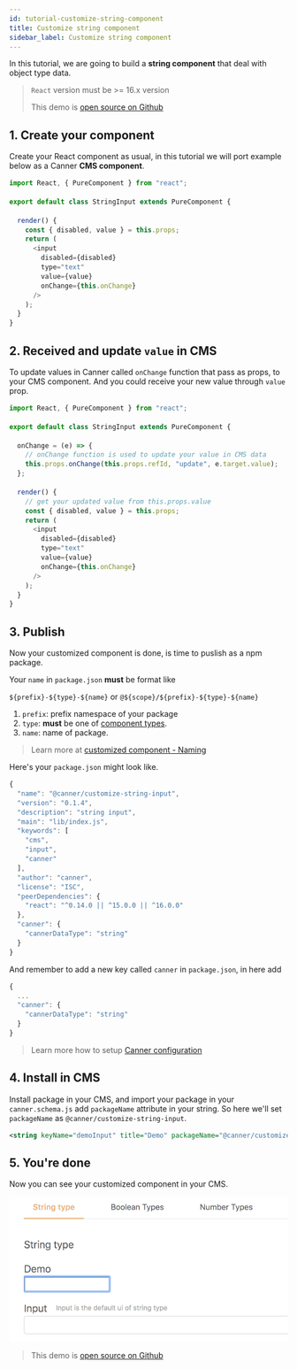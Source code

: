 ```yaml
---
id: tutorial-customize-string-component
title: Customize string component
sidebar_label: Customize string component
---
```


In this tutorial, we are going to build a **string component** that deal with object type data.

> `React` version must be >= 16.x version
>
> This demo is [open source on Github](https://github.com/Canner/canner/tree/master/examples/custom-string-input-pkg)

## 1. Create your component

Create your React component as usual, in this tutorial we will port example below as a Canner **CMS component**.

```js
import React, { PureComponent } from "react";

export default class StringInput extends PureComponent {

  render() {
    const { disabled, value } = this.props;
    return (
      <input
        disabled={disabled}
        type="text"
        value={value}
        onChange={this.onChange}
      />
    );
  }
}
```

## 2. Received and update `value` in CMS

To update values in Canner called `onChange` function that pass as props, to your CMS component. And you could receive your new value through `value` prop.

```js
import React, { PureComponent } from "react";

export default class StringInput extends PureComponent {

  onChange = (e) => {
    // onChange function is used to update your value in CMS data
    this.props.onChange(this.props.refId, "update", e.target.value);
  };

  render() {
    // get your updated value from this.props.value
    const { disabled, value } = this.props;
    return (
      <input
        disabled={disabled}
        type="text"
        value={value}
        onChange={this.onChange}
      />
    );
  }
}
```

## 3. Publish

Now your customized component is done, is time to puslish as a npm package.

Your `name` in `package.json` **must** be format like

`${prefix}-${type}-${name}` or `@${scope}/${prefix}-${type}-${name}`

1. `prefix`: prefix namespace of your package
2. `type`: **must** be one of [component types](schema-data-type-tags).
3. `name`: name of package.

> Learn more at [customized component - Naming](guides-customized-component#naming)

Here's your `package.json` might look like.

```js
{
  "name": "@canner/customize-string-input",
  "version": "0.1.4",
  "description": "string input",
  "main": "lib/index.js",
  "keywords": [
    "cms",
    "input",
    "canner"
  ],
  "author": "canner",
  "license": "ISC",
  "peerDependencies": {
    "react": "^0.14.0 || ^15.0.0 || ^16.0.0"
  },
  "canner": {
    "cannerDataType": "string"
  }
}
```

And remember to add a new key called `canner` in `package.json`, in here add

```js
{
  ...
  "canner": {
    "cannerDataType": "string"
  }
}
```

> Learn more how to setup [Canner configuration](guides-customized-component#canner-configuration)

## 4. Install in CMS

Install package in your CMS, and import your package in your `canner.schema.js` add `packageName` attribute in your string. So here we'll set `packageName` as `@canner/customize-string-input`.

```xml
<string keyName="demoInput" title="Demo" packageName="@canner/customize-string-input"/>
```

## 5. You're done

Now you can see your customized component in your CMS.

![customize string](/docs/assets/tutorial-customize-string/input.png)

> This demo is [open source on Github](https://github.com/Canner/canner/tree/master/examples/custom-string-input-pkg)